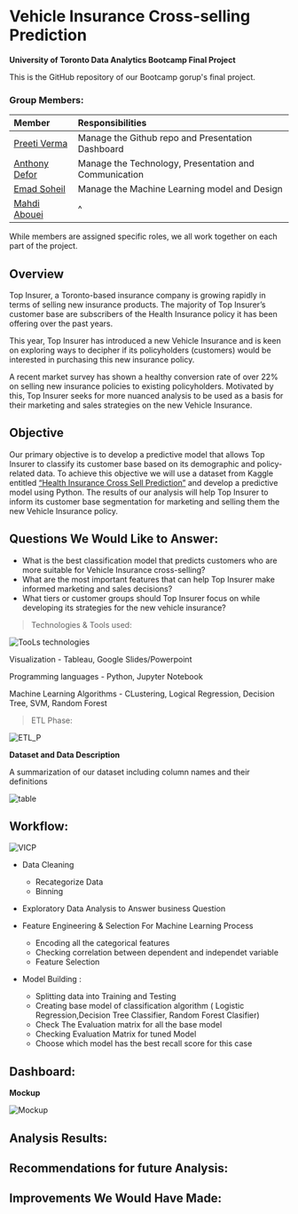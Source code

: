 # Vehicle Insurance Cross-selling Prediction

**University of Toronto Data Analytics Bootcamp Final Project**

This is the GitHub repository of our Bootcamp gorup's final project.

### Group Members:

| Member                                                | Responsibilities                                           |
| :---                                                  | :---                                                       |
| [Preeti Verma](https://github.com/vermapreeti003)     | Manage the Github repo and Presentation Dashboard          |
| [Anthony Defor](https://github.com/tonydefor)         | Manage the Technology, Presentation and Communication      |
| [Emad Soheil](https://github.com/EmadSoheili)         | Manage the Machine Learning model and Design               |
| [Mahdi Abouei](https://github.com/aboueim)            |^                                                           |

While members are assigned specific roles, we all work together on each part of the project.

## Overview

Top Insurer, a Toronto-based insurance company is growing rapidly in terms of selling new insurance products. The majority of Top Insurer’s customer base are subscribers of the Health Insurance policy it has been offering over the past years.

This year, Top Insurer has introduced a new Vehicle Insurance and is keen on exploring ways to decipher if its policyholders (customers) would be interested in purchasing this new insurance policy.

A recent market survey has shown a healthy conversion rate of over 22% on selling new insurance policies to existing policyholders. Motivated by this, Top Insurer seeks for more nuanced analysis to be used as a basis for their marketing and sales strategies on the new Vehicle Insurance.

## Objective

Our primary objective is to develop a predictive model that allows Top Insurer to classify its customer base based on its demographic and policy-related data. To achieve this objective we will use a dataset from Kaggle entitled [“Health Insurance Cross Sell Prediction”](https://www.kaggle.com/datasets/anmolkumar/health-insurance-cross-sell-prediction?resource=download) and develop a predictive model using Python. The results of our analysis will help Top Insurer to inform its customer base segmentation for marketing and selling them the new Vehicle Insurance policy.


## Questions We Would Like to Answer:
      
 * What is the best classification model that predicts customers who are more suitable for Vehicle Insurance cross-selling?
 * What are the most important features that can help Top Insurer make informed marketing and sales decisions?
 * What tiers or customer groups should Top Insurer focus on while developing its strategies for the new vehicle insurance?


> Technologies & Tools used:


![TooLs   technologies](https://user-images.githubusercontent.com/111541268/214609170-bd589673-054d-4511-b358-f802e744622a.png)


Visualization - Tableau, Google Slides/Powerpoint

Programming languages - Python, Jupyter Notebook

Machine Learning Algorithms - CLustering, Logical Regression, Decision Tree, SVM, Random Forest



> ETL Phase:



![ETL_P](https://user-images.githubusercontent.com/111541268/214609329-cb98f5c1-9202-469e-9b3e-f39950f7cdc9.png)



**Dataset and Data Description**

A summarization of our dataset including column names and their definitions

![table](https://user-images.githubusercontent.com/111541268/214397203-6c2bb60a-58ce-440e-a0e6-72e6df24710d.png)



## Workflow:

![VICP](https://user-images.githubusercontent.com/47859209/214681587-605bc4c7-b1d7-4050-a4a0-040ed173e491.png)


* Data Cleaning
   * Recategorize Data
   * Binning
* Exploratory Data Analysis to Answer business Question

* Feature Engineering & Selection For Machine Learning Process

  * Encoding all the categorical features
  * Checking correlation between dependent and independet variable
  * Feature Selection
  
* Model Building :

  * Splitting data into Training and Testing
  * Creating base model of classification algorithm ( Logistic Regression,Decision Tree Classifier, Random Forest Clasifier)
  * Check The Evaluation matrix for all the base model
  * Checking Evaluation Matrix for tuned Model
  * Choose which model has the best recall score for this case  
  
  
## Dashboard:


**Mockup**


![Mockup](https://user-images.githubusercontent.com/111541268/214618559-dc9033fa-17ad-401d-a1ab-072afe4b819e.jpeg)



## Analysis Results:


## Recommendations for future Analysis:


## Improvements We Would Have Made:

  
